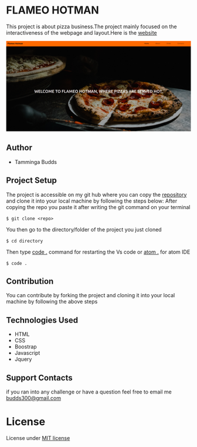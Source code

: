 # FLAMEO HOTMAN
This project is about  pizza business.The project mainly focused on the interactiveness of the webpage and layout.Here is the [website](https://budds300.github.io/Flameo_Hotman-pizza/)

![screenshot](screenShot.png)

## Author
 * Tamminga Budds
## Project Setup
The project  is accessible  on my git hub where you can copy the [repository](https://github.com/budds300/Flameo_Hotman-pizza) and clone it into your local machine by following the steps below:
After copying the repo you paste it after writing the git command on your terminal
```
$ git clone <repo>
```
You then go to the directory/folder  of the project you just cloned
```
$ cd directory
```
 Then type [code .]() command for restarting the Vs code or [atom .]() for atom IDE
 ```
$ code . 
 ```
## Contribution
You can contribute  by forking the project  and cloning it into your local machine by following the above steps
## Technologies Used
* HTML
* CSS
* Boostrap
* Javascript
* Jquery
## Support Contacts
if you ran into any challenge  or have a question feel free to  email me budds300@gmail.com
# License 
License under [MIT license](LICENSE)